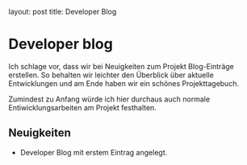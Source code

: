 layout: post
title: Developer Blog

# Developer blog

Ich schlage vor, dass wir bei Neuigkeiten zum Projekt Blog-Einträge erstellen. So behalten wir leichter den Überblick über aktuelle Entwicklungen und am Ende haben wir ein schönes Projekttagebuch.

Zumindest zu Anfang würde ich hier durchaus auch normale Entiwicklungsarbeiten am Projekt festhalten.

## Neuigkeiten

* Developer Blog mit erstem Eintrag angelegt.
